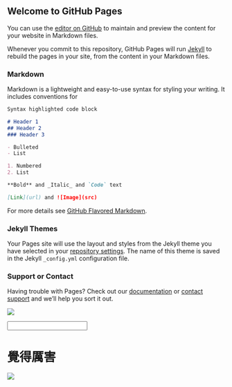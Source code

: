 ## Welcome to GitHub Pages

You can use the [editor on GitHub](https://github.com/Hank8709/webprogram-hw1/edit/gh-pages/index.md) to maintain and preview the content for your website in Markdown files.

Whenever you commit to this repository, GitHub Pages will run [Jekyll](https://jekyllrb.com/) to rebuild the pages in your site, from the content in your Markdown files.

### Markdown

Markdown is a lightweight and easy-to-use syntax for styling your writing. It includes conventions for

```markdown
Syntax highlighted code block

# Header 1
## Header 2
### Header 3

- Bulleted
- List

1. Numbered
2. List

**Bold** and _Italic_ and `Code` text

[Link](url) and ![Image](src)
```

For more details see [GitHub Flavored Markdown](https://guides.github.com/features/mastering-markdown/).

### Jekyll Themes

Your Pages site will use the layout and styles from the Jekyll theme you have selected in your [repository settings](https://github.com/Hank8709/webprogram-hw1/settings). The name of this theme is saved in the Jekyll `_config.yml` configuration file.

### Support or Contact

Having trouble with Pages? Check out our [documentation](https://docs.github.com/categories/github-pages-basics/) or [contact support](https://github.com/contact) and we’ll help you sort it out.


![](https://steamuserimages-a.akamaihd.net/ugc/940592594233259534/3C63C305E487534B1CD905EEE3F25B9F225D596F/) 

<input id="https://steamuserimages-a.akamaihd.net/ugc/940592594233259534/3C63C305E487534B1CD905EEE3F25B9F225D596F/" type="https://steamuserimages-a.akamaihd.net/ugc/940592594233259534/3C63C305E487534B1CD905EEE3F25B9F225D596F/"/>
  
<!DOCTYPE html>
<html>
  <head>
    <meta charset="utf-8">
    <title>你好，GitHub</title>
  </head>
  <body>
    <h1>覺得厲害</h1>
  </body>
</html>

![](https://github.com/guodongxiaren/ImageCache/raw/master/Logo/foryou.gif) 


